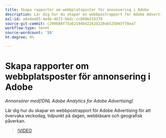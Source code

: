 ```yaml
---
title: Skapa rapporter om webbplatsposter för annonsering i Adobe
description: Lär dig hur du skapar en webbpostrapport för Adobe Advertising för att övervaka veckodag, tidpunkt på dagen, webbläsare och geografisk påverkan.
exl-id: a0a4e465-4e4b-4b72-b6dc-cc899b233379
source-git-commit: c299b88f75a62194bd22b2d220ab525045f78ea7
workflow-type: tm+mt
source-wordcount: '58'
ht-degree: 0%

---
```


# Skapa rapporter om webbplatsposter för annonsering i Adobe

*Annonsörer med[!DNL Adobe Analytics for Adobe Advertising]*

Lär dig hur du skapar en webbpostrapport för Adobe Advertising för att övervaka veckodag, tidpunkt på dagen, webbläsare och geografisk påverkan.

>[!VIDEO](https://video.tv.adobe.com/v/33921)
